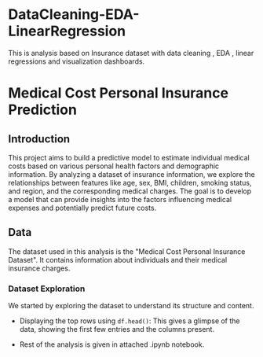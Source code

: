 # DataCleaning-EDA-LinearRegression
This is analysis based on Insurance dataset with data cleaning , EDA , linear regressions and visualization dashboards.

# Medical Cost Personal Insurance Prediction

## Introduction

This project aims to build a predictive model to estimate individual medical costs based on various personal health factors and demographic information. By analyzing a dataset of insurance information, we explore the relationships between features like age, sex, BMI, children, smoking status, and region, and the corresponding medical charges. The goal is to develop a model that can provide insights into the factors influencing medical expenses and potentially predict future costs.

## Data

The dataset used in this analysis is the "Medical Cost Personal Insurance Dataset". It contains information about individuals and their medical insurance charges.

### Dataset Exploration

We started by exploring the dataset to understand its structure and content.

- Displaying the top rows using `df.head()`: This gives a glimpse of the data, showing the first few entries and the columns present.

- Rest of the analysis is given in attached .ipynb notebook.
